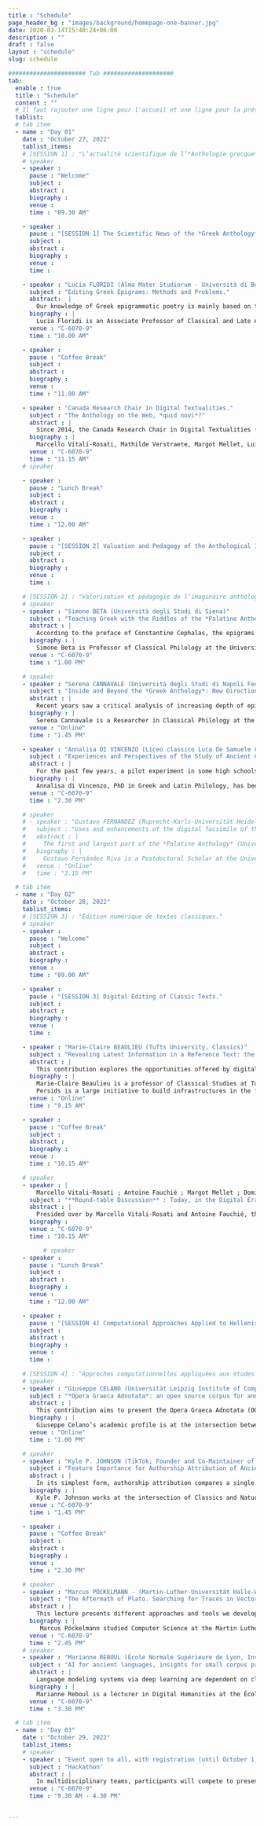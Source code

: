 ```yaml
---
title : "Schedule"
page_header_bg : "images/background/homepage-one-banner.jpg"
date: 2020-03-14T15:40:24+06:00
description : ""
draft : false
layout : "schedule"
slug: schedule

###################### Tab ####################
tab:
  enable : true
  title : "Schedule"
  content : ""
  # Il faut rajouter une ligne pour l'accueil et une ligne pour la présentation/introduction ; pour les temps de discussion.., la pause dej,..
  tablist:
  # tab item
  - name : "Day 01"
    date : "October 27, 2022"
    tablist_items:
    # [SESSION 1] : "L’actualité scientifique de l’*Anthologie grecque*."
    # speaker
    - speaker :
      pause : "Welcome"
      subject :
      abstract :
      biography :
      venue :
      time : "09.30 AM"

    - speaker :
      pause : "[SESSION 1] The Scientific News of the *Greek Anthology*."
      subject :
      abstract :
      biography :
      venue :
      time : 

    - speaker : "Lucia FLORIDI (Alma Mater Studiorum - Università di Bologna)"
      subject : "Editing Greek Epigrams: Methods and Problems."
      abstract:  |
        Our knowledge of Greek epigrammatic poetry is mainly based on two fundamental works: the *Palatine Anthology* (PA) and the *Anthology of Planudes* (APl). Minor works are added to these, called *Syllogae Minores*. Some epigrams are also known through indirect tradition (authors like Athenaeus), or transmitted from *papyri* or inscriptions. The editors of the Anthology are thus confronted with a complex and changing textual translation, ranging from a textus unicus to much more varied situations. I will illustrate, in the course of my presentation, the main problems - of critical, textual and exegetical nature - that I have encountered in my capacity as editor of several epigrammatic authors (Strato, Lucillius, Hedylus in particular).
      biography : |
        Lucia Floridi is an Associate Professor of Classical and Late Antique Philology (L-FIL-LET/05 FILOLOGIA CLASSICA) at the Department of Classical Philology and Italianistics of the Alma Mater Studiorum - University of Bologna. Her main research interests are Greek and Latin epigrams, with a focus on the erotic and scoptic genres, Hellenistic poetry, prose poetry of the Imperial Age, and the relationship between literature and visual arts. Among her major publications are *Stratone di Sardi. Epigrammi* (Edizioni Dell’Orso, 2007), *Lucillio. Epigrammi* (De Gruyter, 2014), *Edilo. Epigrammi* (De Gruyter, 2020), as well as numerous contributions on authors such as Pallas, Ausonius, Longo Sophista, and Lucian.
      venue : "C-6070-9"
      time : "10.00 AM"

    - speaker :
      pause : "Coffee Break"
      subject :
      abstract :
      biography :
      venue :
      time : "11.00 AM"

    - speaker : "Canada Research Chair in Digital Textualities."
      subject : "The Anthology on the Web, *quid novi*?"
      abstract : |
        Since 2014, the Canada Research Chair in Digital Textualities (CRCDT) is working on a wide project: the Greek Anthology Collaborative Digital Edition. Just like the anthological corpus, the edition's platform has undergone multiple reconfigurations. This talk aims to review the challenges and stakes of this vast project and to specify its technical ins and outs.  
      biography : |
        Marcello Vitali-Rosati, Mathilde Verstraete, Margot Mellet, Luiz Capelo 
      venue : "C-6070-9"
      time : "11.15 AM"
    # speaker

    - speaker :
      pause : "Lunch Break"
      subject :
      abstract :
      biography :
      venue :
      time : "12.00 AM"

    - speaker :
      pause : "[SESSION 2] Valuation and Pedagogy of the Anthological Imagination."
      subject :
      abstract :
      biography :
      venue :
      time : 

    # [SESSION 2] : "Valorisation et pédagogie de l’imaginaire anthologique."
    # speaker
    - speaker : "Simone BETA (Università degli Studi di Siena)"
      subject : "Teaching Greek with the Riddles of the *Palatine Anthology*."
      abstract : |
        According to the preface of Constantine Cephalas, the epigrams of the fourteenth book of the Palatine Anthology had a pedagogical purpose: the problems were useful to teach mathematics; the riddles to teach the language. Can these last enigmatic epigrams be useful today to teach Greek language and, in addition, classical mythology? By comparing these little poems to other poetic riddles testified in Greek and Byzantine literature, this paper will prove that the pedagogical function evoked by Cephalas can still be exploited today.
      biography : |
        Simone Beta is Professor of Classical Philology at the University of Siena. He is the author of numerous monographs and articles on multiple topics such as ancient theatre, rhetoric, epigrammatic poetry (especially enigmas and oracles) and reception of classical culture in the modern era. Regarding comedy, he has mostly worked on Aristophanes and his adpatations. Among his latest publications, we cite Io, un manoscritto : l’Antologia Palatina si racconta, (2019) – which has been published in French by Les Belles Lettres – and Il labirinto della parola. Enigmi, oracoli e sogni nella cultura antica, (2016).
      venue : "C-6070-9"
      time : "1.00 PM"

    # speaker
    - speaker : "Serena CANNAVALE (Università degli Studi di Napoli Federico II)"
      subject : "Inside and Beyond the *Greek Anthology*: New Directions and Challenges in the Study of Callimachean Epigrams."
      abstract : | 
        Recent years saw a critical analysis of increasing depth of epigrammatic literature, resulting in large-scale studies both on epigrams of epigraphic tradition and on those of literary tradition, and their mutual interplay. Such interest was mostly encouraged by the publication of the Posidippus papyrus, which stimulated new studies on the construction of ancient anthologies and on the arrangement of books of epigrams. Nevertheless, the lack of a recent edition with commentary of Callimachus' epigrams stands out very conspicuously, even though many individual poems have been the object of accurate analysis in valuable papers and monographic studies. Moving from these important recent acquisitions, it is now evident that a modern commentary to Callimachean epigrams should link the individual texts to the epigrammatic tradition as a whole, focusing both on the literary parallels within the Greek Anthology and on their epigraphic counterparts. The present paper suggests to apply this approach through three lines of investigation: 1) paying attention to traditional epigrammatic sub-genres (votive, sepulchral, epideictic, erotic, etc.) and to their realizations within the Callimachean corpus, all the while considering how traditional categories have permeable boundaries that are not so easily traced (consider for example the problematic case of the label of “epideictic” or “ecphrastic” epigram); 2) studying the continuity of transversal topoi and motifs through these sub-genres (e.g. epigrams on misanthropes; epigrams on poets or poetic works; bucolic themes); 3) considering the possibility to relate Callimachus’ epigrams to less known typologies, like those emerging from the Posidippus papyrus (e.g. *nauagika*).
      biography : |
        Serena Cannavale is a Researcher in Classical Philology at the Department of Humanities (‘Dipartimento di Studi Umanistici’) of the University of Naples Federico II. Her main research interests are related to Hellenistic epigrams, ancient theatre and the history of classical studies. She has held seminars and lectures in both national and international conferences and published several papers and essays about the history of the Callimachean epigrams' text and their exegesis; the tradition and the reception of classical myths in epigrams from the Hellenistic and the Imperial periods; theatre in ancient Campania. She is editor-in-chief of the journal *Atene e Roma* and she is involved in the International Project “Dictionnaire de l’épigramme littéraire dans l’Antiquité grecque et romaine” (Directors: Doris Meyer et Céline Urlacher-Becht).
      venue : "Online"
      time : "1.45 PM"

    - speaker : "Annalisa DI VINCENZO (Liceo classico Luca De Samuele Cagnazzi, Altamura)"
      subject : "Experiences and Perspectives of the Study of Ancient Greek Between School and *Digital Humanities*: a Possible *Fortleben* of the *Palatine Anthology*."
      abstract : |
        For the past few years, a pilot experiment in some high schools has been trying to create a way of working in the field of Digital Humanities on the basis of Greek texts: to start from knowledge to then elaborate a research paradigm through translation skills. Epigrams from the Palatine Anthology are translated in participatory translation workshops starting with the digital version of the ancient manuscript from the 10^th^ century BCE, put online by the Perseus Project. On the basis of the Greek poetic text, this practice seeks to identify a possible *Fortleben* of ancient wisdom in contemporary culture (from music to iconographic arts). Associating Greek repertories with digital tools enables the sharing of different translations and connections to contemporary culture (cf. website Anthologiagraeca.org), and goes to fill a gap as well as build a useful bridge between the school system and academia.
      biography : |
        Annalisa di Vincenzo, PhD in Greek and Latin Philology, has been teaching Classics at the Liceo Classico Luca de Samuele Cagnazzi in Altamura since 2005. Following a specialization in software development for didactics, her teaching methods are motivated by the inclusion of digital tools in the classroom. For several years, the Greek Anthology project held at the CRCDT has benefitted from important contributions thanks to the involvement of her students in the editing process on the project's platform.
      venue : "C-6070-9"
      time : "2.30 PM"

    # speaker
    # - speaker : "Gustavo FERNANDEZ (Ruprecht-Karls-Universität Heidelberg. University Library ; Collaborative Research Center 933 'Material Text Cultures')"
    #   subject : "Uses and enhancements of the digital facsimile of the *Palatine Anthology*."
    #   abstract : |
    #     The first and largest part of the *Palatine Anthology* (University Library of Heidelberg, Codex Palatinus Graecus 23) has been available as a digital facsimile since 2009. Since then scholars and anyone interested can freely access high quality images of the codex which was previously only available in critical editions or rare and expensive printed facsimiles. This presentation will examine the features of the digital facsimile and its presentation in the website of the University Library of Heidelberg which uses the software DWork. Particular attention will be given to the annotations created jointly and cooperatively between scholars in Heidelberg and Montreal. Finally, existing cases and future possibilities of reuse of the images will be discussed.
    #   biography : |
    #     Gustavo Fernández Riva is a Postdoctoral Scholar at the University of Heidelberg (Germany). As a member of the Collaborative Research Centre ‘Material Text Cultures’, he develops tools for editing and researching pre-modern written objects. He studied medieval literature at the universities of Buenos Aires (Argentina) and Porto (Portugal). His Ph.D. dissertation included a critical edition in TEI and Spanish translation of texts by the Middle High German poet Konrad von Würzburg. His current research projects include using network analysis to study shared manuscript transmission of medieval texts and the creation of an open, collaborative dataset of philological stemmata.
    #   venue : "Online"
    #   time : "3.15 PM"

  # tab item
  - name : "Day 02"
    date : "October 28, 2022"
    tablist_items:
    # [SESSION 3] : "Édition numérique de textes classiques."
    # speaker
    - speaker :
      pause : "Welcome"
      subject :
      abstract :
      biography :
      venue :
      time : "09.00 AM"

    - speaker :
      pause : "[SESSION 3] Digital Editing of Classic Texts."
      subject :
      abstract :
      biography :
      venue :
      time : 

    - speaker : "Marie-Claire BEAULIEU (Tufts University, Classics)"
      subject : "Revealing Latent Information in a Reference Text: the Digital Edition of the *Glossary of Greek Birds*"
      abstract : |
        This contribution explores the opportunities offered by digital publishing for non-linear texts. Like the *Palatine Anthology*, D'Arcy Thompson's *Glossary of Greek Birds* (1896 and 1936) was designed to be read flexibly according to the reader's interests and cross-reference networks. While it is primarily a reference work - essentially a list of Greek bird names combined with ornithological identification through descriptions provided by ancient texts - the most interesting aspect of the *Glossary* is what it does not explicitly say, for the references to the ancient texts cover a wealth of information about the literary, mythological, and historical associations of the birds cited as well as the relationships among them. This paper will detail the encoding techniques and processes such as formal concept analysis employed by the project to bring out this information and use it as a tool to navigate through the text.
      biography : |
        Marie-Claire Beaulieu is a professor of Classical Studies at Tufts University. Her main areas of research are Greek mythology (including Greek religion, the role of women in Greek mythology) and Digital Humanities. She co-directed the Perseids project. 
        Persids is a large initiative to build infrastructures in the field of digital humanities, through the design of collaborative editing and annotation software. Marie-Claire Beaulieu is also interested in the use of the digital medium to foster greater engagement with the ancient world through the study of language, art and culture.
      venue : "Online"
      time : "9.15 AM"

    - speaker :
      pause : "Coffee Break"
      subject :
      abstract :
      biography :
      venue :
      time : "10.15 AM"

    # speaker
    - speaker : |
        Marcello Vitali-Rosati ; Antoine Fauchié ; Margot Mellet ; Dominic Forest ; Emmanuel Château-Dutier ; Servanne Monjour ; Irene Stigliano.
      subject : "**Round-table Discussion** : Today, in the Digital Era…."
      abstract : |
        Presided over by Marcello Vitali-Rosati and Antoine Fauchié, this multilingual round table will give the floor to speakers from different backgrounds to think and redefine the most fundamental aspects of digital technologies according to their worldviews. 
      biography : 
      venue : "C-6070-9"
      time : "10.15 AM"

          # speaker
    - speaker :
      pause : "Lunch Break"
      subject :
      abstract :
      biography :
      venue :
      time : "12.00 AM"

    - speaker :
      pause : "[SESSION 4] Computational Approaches Applied to Hellenistic Studies."
      subject :
      abstract :
      biography :
      venue :
      time :  

    # [SESSION 4] : "Approches computationnelles appliquées aux études hellénistiques."
    # speaker
    - speaker : "Giuseppe CELANO (Universität Leipzig Institute of Computer Science)"
      subject : "*Opera Graeca Adnotata*: an open source corpus for annotated Ancient Greek texts."
      abstract : |
        This contribution aims to present the Opera Graeca Adnotata (OGA) corpus. OGA provides morphosyntactic annotations for most Ancient Greek texts of the Perseus Digital Library. More precisely, OGA contains 489 annotated files (6,488,472 tokens and 347,517 sentences). In order for the corpus to be scalable, annotations in OGA are following PAULA XML formalism. Currently, the OGA corpus represents the largest open source annotated resource for Ancient Greek, in that both texts and the attached annotations can be freely queried and reused under a CC BY-NC 4.0 licence.
      biography : |
        Giuseppe Celano’s academic profile is at the intersection between humanities (linguistics and classics) and computer science. He started his academic career as a classicist, with a focus on the study of Ancient Greek and Latin grammar. He earned his PhD in Classical Philology in 2008, with a thesis on word order in Plato’s Phaedo. He was a research fellow for a German-Italian research project on the structure of the argument in Ancient Greek and Yucatec Mayan, run at the University of Erfurt and Pavia, from 2012-2013. Subsequently, in late 2013, he joined the Humboldt Chair of Digital Humanities at Leipzig University to work on Ancient Greek and Latin treebanks. In April 2018, he joined the Natural Language Processing Group of Leipzig University, where he worked until September 2018 on a DFG (Deutsche Forschungsgemeinschaft) project on actionality classes and coding asymmetries. In the same Institute, he has been an independent DFG researcher since October 2018, working on the annotation of Ancient Greek and Latin data. 
      venue : "Online"
      time : "1.00 PM"

    # speaker
    - speaker : "Kyle P. JOHNSON (TikTok; Founder and Co-Maintainer of the Classical Language Toolkit (CLTK))"
      subject : "Feature Importance for Authorship Attribution of Ancient Greek Pseudepigrapha and Forgeries."
      abstract : |
        In its simplest form, authorship attribution compares a single suspect text to a larger body of known-authentic texts by identifying anachronisms of history, grammar, and vocabulary. For instance, Lorenzo Valla refuted ancient authorship of the *Donatio Constantini* by finding grammatical mistakes and turns of phrase that would have been implausible in the 4<sup>th</sup> century. While the textual critic chooses distinguishing characteristics relevant to the investigation of a specific text, can we generalize about how useful particular features are across all authorship inquiries? This lecture provides quantitative information about the relative importance of categories of features (part-of-speech, syntax, vocabulary, and semantics) to three types of authorship attribution tasks: 1) disambiguation of two authors of the same genre (e.g., Thucydides vs. Polybius); 2) pseudepigrapha, anonymous texts mistakenly attributed during antiquity or the Middle Ages to a known author (e.g., Aristotle vs. Pseudo-Aristotle); and 3) forgeries from the Renaissance through the early Modern era (e.g., Erasmus's *De duplici martyrio*). In a series of experiments, attribution of dubious texts is approached as a supervised machine learning task. Using features directly from the Classical Language Toolkit (CLTK) and the same non-optimized algorithm for each comparison, this investigation provides insights into both stylometry for Ancient Greek literature and the utility of the natural language processing (NLP) for authorship attribution.
      biography : |
        Kyle P. Johnson works at the intersection of Classics and Natural Language Processing (NLP). He has a Ph.D. in Classics (NYU, 2012) and now works in industry. Having published on Homer and written a dissertation on Julius Caesar, he now devotes his research to the Classical Language Toolkit (CLTK), an open source software project that intends to offer NLP to the roughly 200 extant pre-modern languages.
      venue : "C-6070-9"
      time : "1.45 PM"

    - speaker :
      pause : "Coffee Break"
      subject :
      abstract :
      biography :
      venue :
      time : "2.30 PM"

    # speaker
    - speaker : "Marcus PÖCKELMANN - (Martin-Luther-Universität Halle-Wittenberg, Institute of Computer Science)"
      subject : "The Aftermath of Plato. Searching for Traces in Vector Space."
      abstract : |
        This lecture presents different approaches and tools we developed within the project Digital Plato for the investigation of the aftermath and reception of Plato’s work. The essential aspect was the search for intertextual references to Plato in ancient Greek literature, especially text passages that have been paraphrased by other authors. One of our approaches, which will be explained here in detail, makes use of word embeddings and the Word Mover’s Distance (WMD) in particular to identify them. It was integrated into a comprehensive, web-based work environment that allows the exploratory analysis of such references. In fact, the tools developed for the Platonic works have become so generic that they can also be applied to the study of aftermath and reception development of other ancient authors within the corpus.
      biography : |
         Marcus Pöckelmann studied Computer Science at the Martin Luther University Halle-Wittenberg (Master’s 2013) and has been a member of the research group Molitor/Ritter since 2013. Within several interdisciplinary research projects, he develops web-based applications for the investigation of intertextuality together with colleagues from different disciplines of the humanities. These include the working environments LERA for the analysis of complex text variants for scholarly editions, and Paraphrasis for the retrieval and evaluation of paraphrased text passages in ancient Greek literature.
      venue : "C-6070-9"
      time : "2.45 PM"
    # speaker
    - speaker : "Marianne REBOUL (École Normale Supérieure de Lyon, Institut d'histoire des représentations et des idées dans la modernité)"
      subject : "AI for ancient languages, insights for small corpus processing."
      abstract : |
        Language modeling systems via deep learning are dependent on clean and massive data. However, such data does not exist for all languages and all eras. It is therefore necessary to go through other less traditional ways, especially if we want to study the way ancient texts were translated. Indeed, translations are only loosely aligned with the various source texts to which they refer, especially since translation modes and requirements change over time. The challenge of AI use for translatology and ancient languages is found therefore, among other things, in the “blind” study of ancient texts’ perception and transmission evolution, i.e. without any theoretical preconceptions, in order to re-examine previously unverifiable hypotheses and, if necessary, to propose new ones. We propose to apply our reflection to a particular case study, the 16<sup>th</sup> and 17<sup>th</sup>-century French translations of the *Iliad* and the *Odyssey*.
      biography : |
        Marianne Reboul is a lecturer in Digital Humanities at the École Normale Supérieure de Lyon, specializing in digital humanities and classics, more precisely in “digital classics”. She works in particular on the application of artificial intelligence techniques to ancient languages.
      venue : "C-6070-9"
      time : "3.30 PM"

  # tab item
  - name : "Day 03"
    date : "October 29, 2022"
    tablist_items:
    # speaker
    - speaker : "Event open to all, with registration (until October 1, 2022)"
      subject : "Hackathon"
      abstract : |
        In multidisciplinary teams, participants will compete to present prototypes that use algorithmic methods to explore and analyse the corpus of the Greek Anthology. Participants will have the opportunity to test the project’s APIs (“Pour une édition numérique collaborative de l’Anthologie grecque”) and our partners' (such as the Palatine Library of Heidelberg, or the Perseus Digital Library). This last day will allow the use of what was produced during the Greek Anthology project and workshop as a launchpad, but also to bring out new research potentialities.
      venue : "C-6070-9"
      time : "9.30 AM - 4.30 PM"


---
```

